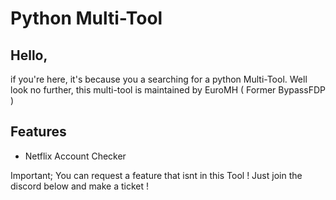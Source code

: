 # Python Multi-Tool

## Hello,
if you're here, it's because you a searching for a python Multi-Tool.
Well look no further, this multi-tool is maintained by EuroMH ( Former BypassFDP )

## Features

- Netflix Account Checker


Important; You can request a feature that isnt in this Tool !
Just join the discord below and make a ticket !
